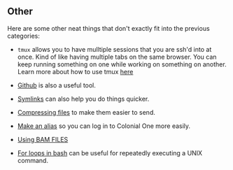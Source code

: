 ## Other

Here are some other neat things that don't exactly fit into the previous categories:

* `tmux` allows you to have mulltiple sessions that you are ssh'd into at once. Kind of like having multiple tabs on the same browser. You can keep running something on one while working on something on another. Learn more about how to use tmux [here](https://hackernoon.com/a-gentle-introduction-to-tmux-8d784c404340)

* [Github](github.md) is also a useful tool.

* [Symlinks](symlink.md) can also help you do things quicker.

* [Compressing files](compress.md) to make them easier to send.

* [Make an alias](alias.md) so you can log in to Colonial One more easily. 

* [Using BAM FILES](https://github.com/IARCbioinfo/BAM-tricks#calculate-coverage-for-each-position-of-a-bed)

* [For loops in bash](forloops.md) can be useful for repeatedly executing a UNIX command.
